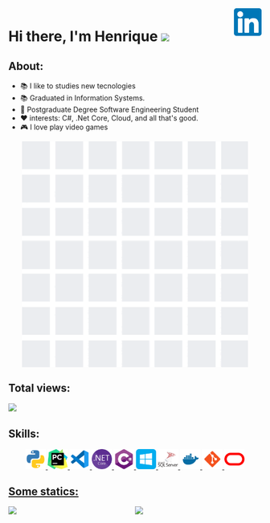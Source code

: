 
<a href="https://www.linkedin.com/in/henrique-oliveira-5a2144234/" target="_blank">
    <img 
        src="images/linkedin.svg" 
        alt="linkedIn" 
        width="55" 
        align="right" />
</a>


# Hi there, I'm Henrique <img src="https://raw.githubusercontent.com/iampavangandhi/iampavangandhi/master/gifs/Hi.gif" width="30px"></h2>


## About: 

- 📚 I like to studies new tecnologies
- 📚 Graduated in Information Systems.
- 🌱 Postgraduate Degree Software Engineering Student 
- ❤️ interests:  C#, .Net Core, Cloud, and all that's good.
- 🎮 I love play video games 

<p align="center">
  <a href="#">
    <img align="center" width="450" src="animation/gith.gif" />
  </a>
</p>

## Total views:

<img alingn="center" src="https://profile-counter.glitch.me/Olivierah/count.svg" />

## Skills:
<p align="center">
    <a href="https://www.python.org"><img src="images/python.svg" alt="python" width="40" height="40"/>
    <a href="https://www.jetbrains.com/pt-br/pycharm/"><img src="images/PyCharm.svg" alt="PyCharm" width="40" height="40"/>
    <a href="https://code.visualstudio.com"><img src="images/vscode.svg" alt="vscode" width="40" height="40"/> 
    <a href="https://dotnet.microsoft.com/download"><img src="images/net.svg" alt="net" width="40" height="40"/>  
    <a href="https://docs.microsoft.com/pt-br/dotnet/csharp/"><img src="images/cs.svg" alt="cs" width="40" height="40"/>  
    <a href="https://www.microsoft.com/pt-br/windows/"><img src="images/windows.svg" alt="windows" width="40" height="40"/>
    <a href="https://www.microsoft.com/pt-br/sql-server"><img src="images/mssql.svg" alt="mssql" width="40" height="40"/>  
    <a href="https://www.docker.com/"><img src="images/docker.svg" alt="docker" width="40" height="40"/>
    <a href="https://git-scm.com/"><img src="images/git.svg" alt="git" width="40" height="40"/>
    <a href="https://www.oracle.com/br/database/"><img src="images/ora.svg" alt="ora" width="40" height="40"/>

     
</p>
    

## Some statics:
<p align="center">
  <a href="#">
    <img src='https://github-readme-stats.vercel.app/api?username=Olivierah&show_icons=true&theme=tokyonight&count_private=true&line_height=40'  align="left" />
    <img src='https://github-readme-stats.vercel.app/api/top-langs/?username=oliverah&theme=tokyonight&hide_langs_below=4'/>
  </a>
</p>






